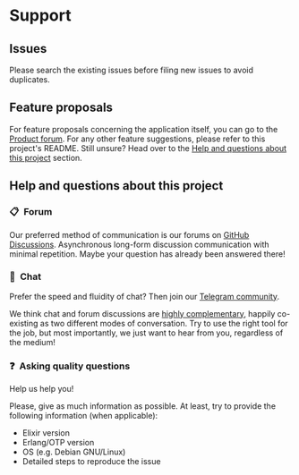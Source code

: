 # Support

## Issues

Please search the existing issues before filing new issues to avoid duplicates.

## Feature proposals

For feature proposals concerning the application itself, you can go to the [Product forum](https://github.com/maxbarsukov/product/discussions). For any other feature suggestions, please refer to this project's README. Still unsure? Head over to the [Help and questions about this project](#help-and-questions-about-this-project) section.

## Help and questions about this project

### 📋&ensp;Forum

Our preferred method of communication is our forums on [GitHub Discussions](https://github.com/maxbarsukov/radish-db/discussions). Asynchronous long-form discussion communication with minimal repetition. Maybe your question has already been answered there!

### 💬&ensp;Chat

Prefer the speed and fluidity of chat? Then join our [Telegram community](https://t.me/radishdb).

We think chat and forum discussions are [highly complementary](https://blog.discourse.org/2018/04/effectively-using-discourse-together-with-group-chat/), happily co-existing as two different modes of conversation. Try to use the right tool for the job, but most importantly, we just want to hear from you, regardless of the medium!

### ❓&ensp;Asking quality questions

Help us help you!

Please, give as much information as possible. At least, try to provide the following information (when applicable):

- Elixir version
- Erlang/OTP version
- OS (e.g. Debian GNU/Linux)
- Detailed steps to reproduce the issue
